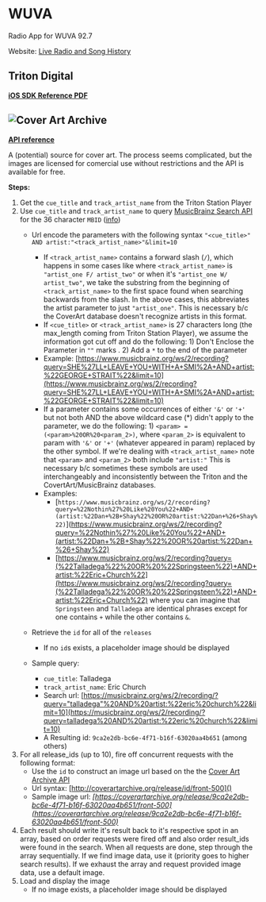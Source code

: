 # WUVA
Radio App for WUVA 92.7

Website: [Live Radio and Song History](http://player.listenlive.co/46461)

## Triton Digital ##

**[iOS SDK Reference PDF](http://triton-sdk.media.streamtheworld.com/mobile_sdk/TD-Mobile-iOS-SDK-2.2.1.pdf)**

## ![Cover Art Archive](http://coverartarchive.org/img/navbar_logo.svg) ##

**[API reference](https://musicbrainz.org/doc/Cover_Art_Archive/API)**

A (potential) source for cover art. The process seems complicated, but the images are licensed for comercial use without restrictions and the API is available for free.

**Steps:**

1. Get the `cue_title` and `track_artist_name` from the Triton Station Player
2. Use `cue_title` and `track_artist_name` to query [MusicBrainz Search API](http://musicbrainz.org/doc/Development/XML_Web_Service/Version_2/Search) for the 36 character `MBID` ([info](https://musicbrainz.org/doc/MusicBrainz_Identifier))
    * Url encode the parameters with the following syntax `"<cue_title>" AND artist:"<track_artist_name>"&limit=10`
    	* If `<track_artist_name>` contains a forward slash (`/`), which happens in some cases like where `<track_artist_name>` is `"artist_one F/ artist_two"` or when it's `"artist_one W/ artist_two"`, we take the substring from the beginning of `<track_artist_name>` to the first space found when searching backwards from the slash. In the above cases, this abbreviates the artist parameter to just `"artist_one"`. This is necessary b/c the CoverArt database doesn't recognize artists in this format.
    	* If `<cue_title>` or `<track_artist_name>` is 27 characters long (the max_length coming from Triton Station Player), we assume the information got cut off and do the following: 1) Don't Enclose the Parameter in `""` marks . 2) Add a `*` to the end of the parameter
    	* Example: [https://www.musicbrainz.org/ws/2/recording?query=SHE%27LL+LEAVE+YOU+WITH+A+SMI%2A+AND+artist:%22GEORGE+STRAIT%22&limit=10](https://www.musicbrainz.org/ws/2/recording?query=SHE%27LL+LEAVE+YOU+WITH+A+SMI%2A+AND+artist:%22GEORGE+STRAIT%22&limit=10)
    	* If a parameter contains some occurrences of either `'&'` or `'+'` but not both AND the above wildcard case (*) didn't apply to the parameter, we do the following: 1) `<param> = (<param>%20OR%20<param_2>)`, where `<param_2>` is equivalent to param with `'&'` or `'+'` (whatever appeared in param) replaced by the other symbol. If we're dealing with `<track_artist_name>` note that `<param>` and `<param_2>` both include `"artist:"` This is necessary b/c sometimes these symbols are used interchangeably and inconsistently between the Triton and the CovertArt/MusicBrainz databases.
    	* Examples:
    		* [`https://www.musicbrainz.org/ws/2/recording?query=%22Nothin%27%20Like%20You%22+AND+(artist:%22Dan+%2B+Shay%22%20OR%20artist:%22Dan+%26+Shay%22)`](https://www.musicbrainz.org/ws/2/recording?query=%22Nothin%27%20Like%20You%22+AND+(artist:%22Dan+%2B+Shay%22%20OR%20artist:%22Dan+%26+Shay%22)
    		* [https://www.musicbrainz.org/ws/2/recording?query=(%22Talladega%22%20OR%20%22Springsteen%22)+AND+artist:%22Eric+Church%22](https://www.musicbrainz.org/ws/2/recording?query=(%22Talladega%22%20OR%20%22Springsteen%22)+AND+artist:%22Eric+Church%22) where you can imagine that `Springsteen` and `Talladega` are identical phrases except for one contains `+` while the other contains `&`.
    
    * Retrieve the `id` for all of the `releases`
    	* If no `id`s exists, a placeholder image should be displayed
    * Sample query:
    	* `cue_title`: Talladega
    	* `track_artist_name`: Eric Church
    	* Search url: [https://musicbrainz.org/ws/2/recording/?query="talladega"%20AND%20artist:%22eric%20church%22&limit=10](https://musicbrainz.org/ws/2/recording/?query=talladega%20AND%20artist:%22eric%20church%22&limit=10)
    	* A Resulting id: `9ca2e2db-bc6e-4f71-b16f-63020aa4b651` (among others)
3. For all release_ids (up to 10), fire off concurrent requests with the following format:
	* Use the `id` to construct an image url based on the the [Cover Art Archive API](https://musicbrainz.org/doc/Cover_Art_Archive/API)
	* Url syntax: [http://coverartarchive.org/release/id/front-500]()
	* Sample image url: *[https://coverartarchive.org/release/9ca2e2db-bc6e-4f71-b16f-63020aa4b651/front-500](https://coverartarchive.org/release/9ca2e2db-bc6e-4f71-b16f-63020aa4b651/front-500)*
4. Each result should write it's result back to it's respective spot in an array, based on order requests were fired off and also order result_ids were found in the search. When all requests are done, step through the array sequentially. If we find image data, use it (priority goes to higher search results). If we exhaust the array and request provided image data, use a default image.
5. Load and display the image
	* If no image exists, a placeholder image should be displayed
